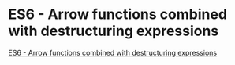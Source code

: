 # ES6 - Arrow functions combined with destructuring expressions
[ES6 - Arrow functions combined with destructuring expressions](https://aiwithcloud.com/2022/09/19/es6___arrow_functions_combined_with_destructuring_expressions/)